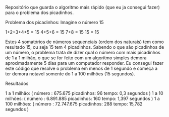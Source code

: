 Repositório que guarda o algoritmo mais rápido (que eu ja consegui fazer) para o problema dos picadinhos.

Problema dos picadinhos:
Imagine o número 15
<p> 1+2+3+4+5 = 15
4+5+6 = 15
7+8 = 15
15 = 15

Estes 4 somatórios de números sequenciais (ordem dos naturais) tem como resultado 15, ou seja 15 tem 4 picadinhos.
Sabendo o que são picadinhos de um número, o problema trata de dizer qual o número com mais picadinhos de 1 a 1 milhão, o que
se for feito com um algoritmo simples demora aproximadamente 5 dias para um computador responder. Eu consegui fazer este código
que resolve o problema em menos de 1 segundo e começa a ter demora notavel somente do 1 a 100 milhões (15 segundos).

Resultados

1 a 1 milhão: ( número : 675.675  picadinhos: 96   tempo: 0,3 segundos )
1 a 10 milhões: ( número : 6.891.885  picadinhos: 160   tempo: 1,397 segundos )
1 a 100 milhões: ( número : 72.747.675  picadinhos: 288    tempo: 15,782 segundos )

